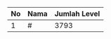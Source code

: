| No | Nama            | Jumlah Level |
|----|-----------------|--------------|
| 1  | #    |    3793        |
